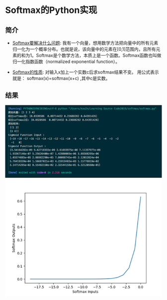 # Softmax的Python实现

## 简介
- [Softmax要解决什么问题](fluid): 我有一个向量，想用数学方法把向量中的所有元素归一化为一个概率分布。也就是说，该向量中的元素在[0,1]范围内，且所有元素的和为1。Softmax是个数学方法，本质上是一个函数。Softmax函数也叫做归一化指数函数（normalized exponential function）。

- [Softmax的性质](legacy): 对输入x加上一个实数c后求softmax结果不变。
    用公式表示就是：
    softmax(x)=softmax(x+c) ,其中c是实数。
## 结果
![](https://github.com/KoU2N/Learning-Source-Code2019/blob/master/softmax/cmd_result.png)
![](https://github.com/KoU2N/Learning-Source-Code2019/blob/master/softmax/softmax.png)

